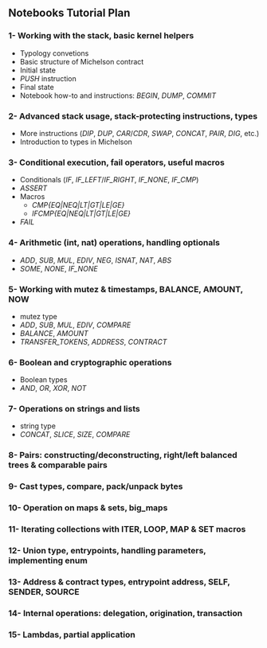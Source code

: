 ## Notebooks Tutorial Plan

### 1- Working with the stack, basic kernel helpers

- Typology convetions
- Basic structure of Michelson contract
- Initial state
- _PUSH_ instruction
- Final state
- Notebook how-to and instructions: _BEGIN_, _DUMP_, _COMMIT_

### 2- Advanced stack usage, stack-protecting instructions, types

- More instructions (_DIP_, _DUP_, _CAR_/_CDR_, _SWAP_, _CONCAT_, _PAIR_, _DIG_, etc.)
- Introduction to types in Michelson

### 3- Conditional execution, fail operators, useful macros

- Conditionals (_IF_, _IF_LEFT_/_IF_RIGHT_, _IF_NONE_, _IF_CMP_)
- _ASSERT_
- Macros
  - _CMP{EQ|NEQ|LT|GT|LE|GE}_
  - _IFCMP{EQ|NEQ|LT|GT|LE|GE}_
- _FAIL_

### 4- Arithmetic (int, nat) operations, handling optionals

- _ADD_, _SUB_, _MUL_, _EDIV_, _NEG_, _ISNAT_, _NAT_, _ABS_
- _SOME_, _NONE_, _IF_NONE_

### 5- Working with mutez & timestamps, BALANCE, AMOUNT, NOW

- mutez type
- _ADD_, _SUB_, _MUL_, _EDIV_, _COMPARE_
- _BALANCE_, _AMOUNT_
- _TRANSFER_TOKENS_, _ADDRESS_, _CONTRACT_

### 6- Boolean and cryptographic operations

- Boolean types
- _AND_, _OR_, _XOR_, _NOT_

### 7- Operations on strings and lists

- string type
- _CONCAT_, _SLICE_, _SIZE_, _COMPARE_

### 8- Pairs: constructing/deconstructing, right/left balanced trees & comparable pairs

### 9- Cast types, compare, pack/unpack bytes

### 10- Operation on maps & sets, big_maps

### 11- Iterating collections with ITER, LOOP, MAP & SET macros

### 12- Union type, entrypoints, handling parameters, implementing enum

### 13- Address & contract types, entrypoint address, SELF, SENDER, SOURCE

### 14- Internal operations: delegation, origination, transaction

### 15- Lambdas, partial application
